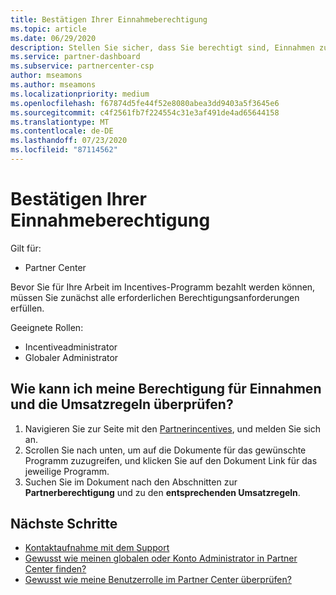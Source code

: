 ```yaml
---
title: Bestätigen Ihrer Einnahmeberechtigung
ms.topic: article
ms.date: 06/29/2020
description: Stellen Sie sicher, dass Sie berechtigt sind, Einnahmen zu erstellen und unter dem Programm "Incentives" bezahlt zu werden.
ms.service: partner-dashboard
ms.subservice: partnercenter-csp
author: mseamons
ms.author: mseamons
ms.localizationpriority: medium
ms.openlocfilehash: f67874d5fe44f52e8080abea3dd9403a5f3645e6
ms.sourcegitcommit: c4f2561fb7f224554c31e3af491de4ad65644158
ms.translationtype: MT
ms.contentlocale: de-DE
ms.lasthandoff: 07/23/2020
ms.locfileid: "87114562"
---
```

# <a name="confirm-your-earnings-eligibility"></a>Bestätigen Ihrer Einnahmeberechtigung

Gilt für:

- Partner Center

Bevor Sie für Ihre Arbeit im Incentives-Programm bezahlt werden können, müssen Sie zunächst alle erforderlichen Berechtigungsanforderungen erfüllen.

Geeignete Rollen:

- Incentiveadministrator
- Globaler Administrator

## <a name="how-do-i-check-my-earning-eligibility-and-revenue-rules"></a>Wie kann ich meine Berechtigung für Einnahmen und die Umsatzregeln überprüfen?

1. Navigieren Sie zur Seite mit den [Partnerincentives](https://partner.microsoft.com/membership/partner-incentives), und melden Sie sich an.
2. Scrollen Sie nach unten, um auf die Dokumente für das gewünschte Programm zuzugreifen, und klicken Sie auf den Dokument Link für das jeweilige Programm.
3. Suchen Sie im Dokument nach den Abschnitten zur **Partnerberechtigung** und zu den **entsprechenden Umsatzregeln**.

## <a name="next-steps"></a>Nächste Schritte

- [Kontaktaufnahme mit dem Support](https://support.microsoft.com/help/4014850)
- [Gewusst wie meinen globalen oder Konto Administrator in Partner Center finden?](https://support.microsoft.com/help/4534519)
- [Gewusst wie meine Benutzerrolle im Partner Center überprüfen?](https://support.microsoft.com/help/4534700)
